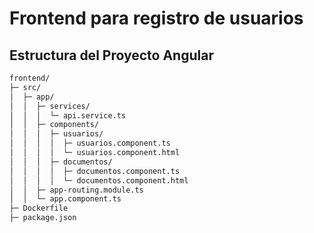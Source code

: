 # Frontend para registro de usuarios

## Estructura del Proyecto Angular

```bash
frontend/
├─ src/
│  ├─ app/
│  │  ├─ services/
│  │  │  └─ api.service.ts
│  │  ├─ components/
│  │  │  ├─ usuarios/
│  │  │  │  ├─ usuarios.component.ts
│  │  │  │  └─ usuarios.component.html
│  │  │  ├─ documentos/
│  │  │  │  ├─ documentos.component.ts
│  │  │  │  └─ documentos.component.html
│  │  ├─ app-routing.module.ts
│  │  └─ app.component.ts
├─ Dockerfile
├─ package.json
```
